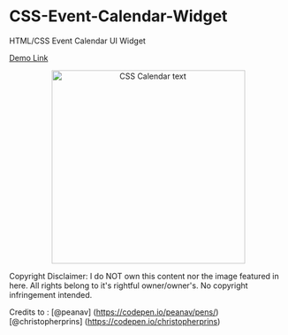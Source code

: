 # CSS-Event-Calendar-Widget
HTML/CSS Event Calendar UI Widget

[Demo Link](bit.ly/2ooqflr)



<p align="center">
  <img src="https://i.imgur.com/KVmlqai.png" width="350" title="CSS Calendar text">
</p>


Copyright Disclaimer: 
I do NOT own this content nor the image featured in here. All rights belong to it's rightful owner/owner's. No copyright infringement intended.

Credits to :
[@peanav] (https://codepen.io/peanav/pens/)
[@christopherprins] (https://codepen.io/christopherprins)
